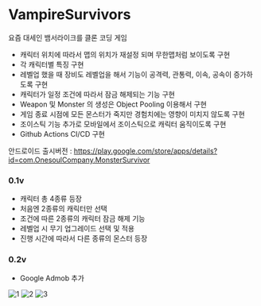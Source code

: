 # VampireSurvivors

요즘 대세인 뱀서라이크를 클론 코딩 게임

- 캐릭터 위치에 따라서 맵의 위치가 재설정 되며 무한맵처럼 보이도록 구현
- 각 캐릭터별 특징 구현
- 레벨업 했을 때 장비도 레벨업을 해서 기능이 공격력, 관통력, 이속, 공속이 증가하도록 구현
- 캐릭터가 일정 조건에 따라서 잠금 해제되는 기능 구현
- Weapon 및 Monster 의 생성은 Object Pooling 이용해서 구현
- 게임 종료 시점에 모든 몬스터가 죽지만 경험치에는 영향이 미치지 않도록 구현
- 조이스틱 기능 추가로 모바일에서 조이스틱으로 캐릭터 움직이도록 구현
- Github Actions CI/CD 구현

안드로이드 출시버전 : https://play.google.com/store/apps/details?id=com.OnesoulCompany.MonsterSurvivor

### 0.1v
- 캐릭터 총 4종류 등장
- 처음엔 2종류의 캐릭터만 선택
- 조건에 따른 2종류의 캐릭터 잠금 해제 기능
- 레벨업 시 무기 업그레이드 선택 및 적용
- 진행 시간에 따라서 다른 종류의 몬스터 등장

### 0.2v
- Google Admob 추가


![1](https://github.com/jungheol/VampireSurvivors/assets/79863514/cdca3efc-e47d-4a89-b34e-2d5b4b4c02ee) ![2](https://github.com/jungheol/VampireSurvivors/assets/79863514/e7c40715-8ce3-4caa-90f8-9ff1691e9fed) ![3](https://github.com/jungheol/VampireSurvivors/assets/79863514/e0ecffbd-a140-486c-a6da-0cfe45e978ae)



